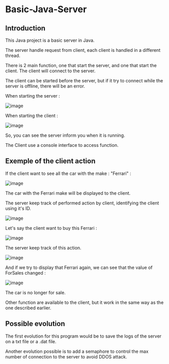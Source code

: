 # Basic-Java-Server

## Introduction

This Java project is a basic server in Java.

The server handle request from client, each client is handled in a different thread.

There is 2 main function, one that start the server, and one that start the client. The client will connect to the server.

The client can be started before the server, but if it try to connect while the server is offline, there will be an error.

When starting the server :

![image](https://user-images.githubusercontent.com/75326864/146203461-ef2ffad0-b8d6-428b-8953-5ea9ac260bca.png)

When starting the client :

![image](https://user-images.githubusercontent.com/75326864/146203517-e730b3c3-375d-4ac7-b5f3-285cd1355f7c.png)

So, you can see the server inform you when it is running.

The Client use a console interface to access function.

## Exemple of the client action

If the client want to see all the car with the make : "Ferrari" :

![image](https://user-images.githubusercontent.com/75326864/146203870-dbeef67d-598f-439d-8df5-eea02aca8c35.png)

The car with the Ferrari make will be displayed to the client.

The server keep track of performed action by client, identifying the client using it's ID.

![image](https://user-images.githubusercontent.com/75326864/146204351-da601983-2bcc-4d30-af4f-f68579566da8.png)

Let's say the client want to buy this Ferrari :

![image](https://user-images.githubusercontent.com/75326864/146204661-1430db55-8d12-4804-801a-4b8c8459cced.png)

The server keep track of this action.

![image](https://user-images.githubusercontent.com/75326864/146204711-bffa9153-449f-4ef5-8cce-4e3f3ab5a24c.png)

And if we try to display that Ferrari again, we can see that the value of ForSales changed :

![image](https://user-images.githubusercontent.com/75326864/146204983-25353220-68ab-4715-8b1b-bba15a2526d9.png)

The car is no longer for sale.

Other function are available to the client, but it work in the same way as the one described earlier.

## Possible evolution

The first evolution for this program would be to save the logs of the server on a txt file or a .dat file.

Another evolution possible is to add a semaphore to control the max number of connection to the server to avoid DDOS attack.










